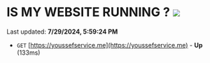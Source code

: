 # IS MY WEBSITE RUNNING ? [![](https://img.shields.io/static/v1?label=Sponsor&message=%E2%9D%A4&logo=GitHub&color=%23fe8e86)](https://github.com/sponsors/Youssef-Lehmam)

Last updated: **7/29/2024, 5:59:24 PM**

- `GET` [https://youssefservice.me](https://youssefservice.me) - **Up** (133ms)
